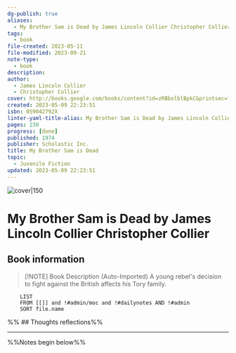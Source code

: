 ```yaml
---
dg-publish: true
aliases:
  - My Brother Sam is Dead by James Lincoln Collier Christopher Collier
tags:
  - book
file-created: 2023-05-11
file-modified: 2023-09-21
note-type:
  - book
description: 
author:
  - James Lincoln Collier
  - Christopher Collier
cover: http://books.google.com/books/content?id=zRBbolblBpkC&printsec=frontcover&img=1&zoom=1&edge=curl&source=gbs_api
created: 2023-05-09 22:23:51
isbn: 059042792X
linter-yaml-title-alias: My Brother Sam is Dead by James Lincoln Collier Christopher Collier
pages: 230
progress: [done]
published: 1974
publisher: Scholastic Inc.
title: My Brother Sam is Dead
topic:
  - Juvenile Fiction
updated: 2023-05-09 22:23:51
---
```


![cover|150](http://books.google.com/books/content?id=zRBbolblBpkC&printsec=frontcover&img=1&zoom=1&edge=curl&source=gbs_api)

# My Brother Sam is Dead by James Lincoln Collier Christopher Collier

## Book information

> [!NOTE] Book Description (Auto-Imported)
> A young rebel's decision to fight against the British affects his Tory family.

```dataview
	LIST
	FROM [[]] and !#admin/moc and !#dailynotes AND !#admin
	SORT file.name
```

%% ## Thoughts reflections%%

---
%%Notes begin below%%

##
